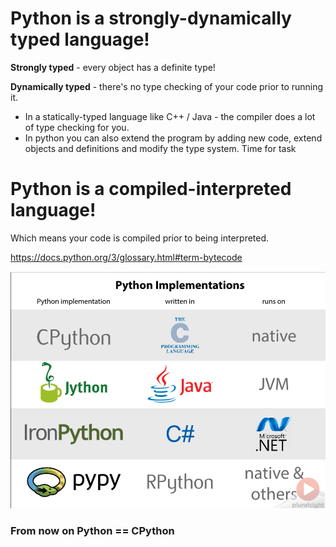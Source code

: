 # Python is a strongly-dynamically typed language!  
**Strongly typed** - every object has a definite type!  
  
**Dynamically typed** - there's no type checking of your code prior to running it.  
 - In a statically-typed language like C++ / Java - the compiler does a lot of type checking for you.  
 - In python you can also extend the program by adding new code, extend objects and definitions and modify the type system.
Time for task

# Python is a compiled-interpreted language!
Which means your code is compiled prior to being interpreted.

https://docs.python.org/3/glossary.html#term-bytecode

![enter image description here](/images/image001.png)


### From now on Python == CPython
<!--stackedit_data:
eyJoaXN0b3J5IjpbLTEzNTk1NTI0MzEsNDE5OTkxMDUyLDE3MT
g4NDg1OTddfQ==
-->